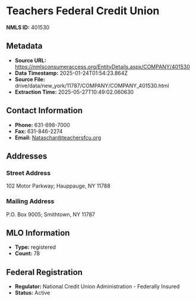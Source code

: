 # Teachers Federal Credit Union

**NMLS ID:** 401530

## Metadata
- **Source URL:** https://nmlsconsumeraccess.org/EntityDetails.aspx/COMPANY/401530
- **Data Timestamp:** 2025-01-24T01:54:23.864Z
- **Source File:** drive/data/new_york/11787/COMPANY/COMPANY_401530.html
- **Extraction Time:** 2025-05-27T10:49:02.060630

## Contact Information
- **Phone:** 631-698-7000
- **Fax:** 631-846-2274
- **Email:** Nataschar@teachersfcu.org

## Addresses
### Street Address
102 Motor Parkway; Hauppauge, NY 11788

### Mailing Address
P.O. Box 9005; Smithtown, NY 11787

## MLO Information
- **Type:** registered
- **Count:** 78

## Federal Registration
- **Regulator:** National Credit Union Administration - Federally Insured
- **Status:** Active
